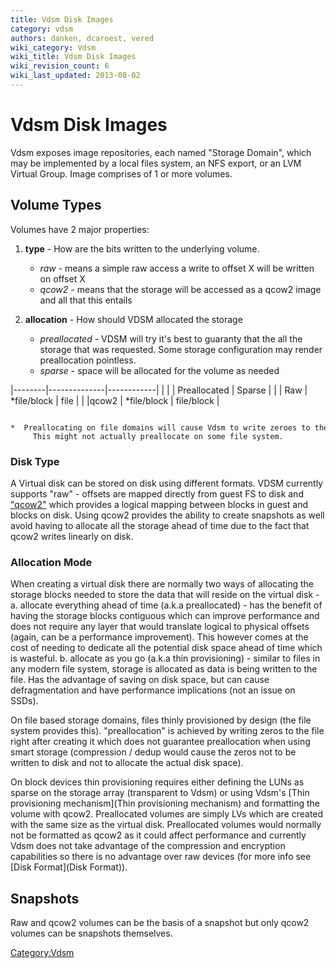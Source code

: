 ```yaml
---
title: Vdsm Disk Images
category: vdsm
authors: danken, dcaroest, vered
wiki_category: Vdsm
wiki_title: Vdsm Disk Images
wiki_revision_count: 6
wiki_last_updated: 2013-08-02
---
```


# Vdsm Disk Images

Vdsm exposes image repositories, each named "Storage Domain", which may be implemented by a local files system, an NFS export, or an LVM Virtual Group. Image comprises of 1 or more volumes.

## Volume Types

Volumes have 2 major properties:

1.  **type** - How are the bits written to the underlying volume.
    -   *raw* - means a simple raw access a write to offset X will be written on offset X
    -   *qcow2* - means that the storage will be accessed as a qcow2 image and all that this entails

2.  **allocation** - How should VDSM allocated the storage
    -   *preallocated* - VDSM will try it's best to guaranty that the all the storage that was requested. Some storage configuration may render preallocation pointless.
    -   *sparse* - space will be allocated for the volume as needed

|--------|--------------|------------|
| |      | Preallocated | Sparse     |
| | Raw  | \*file/block | file       |
| |qcow2 | \*file/block | file/block |

      *  Preallocating on file domains will cause Vdsm to write zeroes to the file.
         This might not actually preallocate on some file system.

### Disk Type

A Virtual disk can be stored on disk using different formats. VDSM currently supports "raw" - offsets are mapped directly from guest FS to disk and ["qcow2"](http://en.wikipedia.org/wiki/Qcow#qcow2) which provides a logical mapping between blocks in guest and blocks on disk. Using qcow2 provides the ability to create snapshots as well avoid having to allocate all the storage ahead of time due to the fact that qcow2 writes linearly on disk.

### Allocation Mode

When creating a virtual disk there are normally two ways of allocating the storage blocks needed to store the data that will reside on the virtual disk - a. allocate everything ahead of time (a.k.a preallocated) - has the benefit of having the storage blocks contiguous which can improve performance and does not require any layer that would translate logical to physical offsets (again, can be a performance improvement). This however comes at the cost of needing to dedicate all the potential disk space ahead of time which is wasteful. b. allocate as you go (a.k.a thin provisioning) - similar to files in any modern file system, storage is allocated as data is being written to the file. Has the advantage of saving on disk space, but can cause defragmentation and have performance implications (not an issue on SSDs).

On file based storage domains, files thinly provisioned by design (the file system provides this). "preallocation" is achieved by writing zeros to the file right after creating it which does not guarantee preallocation when using smart storage (compression / dedup would cause the zeros not to be written to disk and not to allocate the actual disk space).

On block devices thin provisioning requires either defining the LUNs as sparse on the storage array (transparent to Vdsm) or using Vdsm's [Thin provisioning mechanism](Thin provisioning mechanism) and formatting the volume with qcow2. Preallocated volumes are simply LVs which are created with the same size as the virtual disk. Preallocated volumes would normally not be formatted as qcow2 as it could affect performance and currently Vdsm does not take advantage of the compression and encryption capabilities so there is no advantage over raw devices (for more info see [Disk Format](Disk Format)).

## Snapshots

Raw and qcow2 volumes can be the basis of a snapshot but only qcow2 volumes can be snapshots themselves.

<Category:Vdsm>
